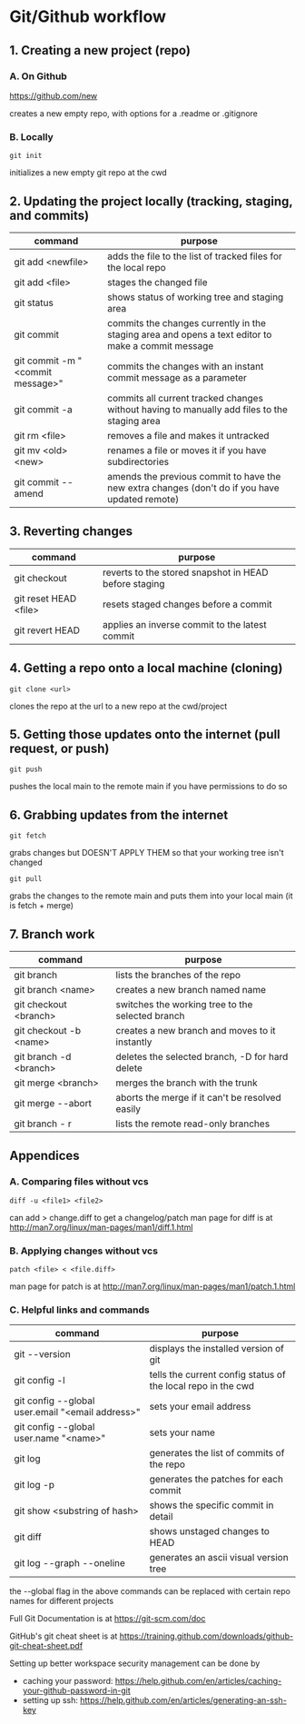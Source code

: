 # Git/Github workflow

## 1. Creating a new project (repo)

### A. On Github

<https://github.com/new>

creates a new empty repo, with options for a .readme or .gitignore

### B. Locally

    git init

initializes a new empty git repo at the cwd

## 2. Updating the project locally (tracking, staging, and commits)

| command                           | purpose                                                               |
| ---                               | ---                                                                   |
| git add \<newfile>                | adds the file to the list of tracked files for the local repo         |
| git add \<file>                   | stages the changed file                                               |
| git status                        | shows status of working tree and staging area                         |
| git commit                        | commits the changes currently in the staging area and opens a text editor to make a commit message |
| git commit -m "\<commit message>" | commits the changes with an instant commit message as a parameter     |
| git commit -a                     | commits all current tracked changes without having to manually add files to the staging area |
| git rm \<file>                    | removes a file and makes it untracked                                 |
| git mv \<old> \<new>              | renames a file or moves it if you have subdirectories                 |
| git commit --amend                | amends the previous commit to have the new extra changes (don't do if you have updated remote) |

## 3. Reverting changes

| command                | purpose                                               |
| ---                    | ---                                                   |
| git checkout           | reverts to the stored snapshot in HEAD before staging |
| git reset HEAD \<file> | resets staged changes before a commit                 |
| git revert HEAD        | applies an inverse commit to the latest commit        |

## 4. Getting a repo onto a local machine (cloning)

    git clone <url>

clones the repo at the url to a new repo at the cwd/project

## 5. Getting those updates onto the internet (pull request, or push)

    git push

pushes the local main to the remote main if you have permissions to do so

## 6. Grabbing updates from the internet

    git fetch

grabs changes but DOESN'T APPLY THEM so that your working tree isn't changed

    git pull

grabs the changes to the remote main and puts them into your local main (it is fetch + merge)

## 7. Branch work

| command                 | purpose                                          |
| ----------------------- | ------------------------------------------------ |
| git branch              | lists the branches of the repo                   |
| git branch \<name>      | creates a new branch named name                  |
| git checkout \<branch>  | switches the working tree to the selected branch |
| git checkout -b \<name> | creates a new branch and moves to it instantly   |
| git branch -d \<branch> | deletes the selected branch, -D for hard delete  |
| git merge \<branch>     | merges the branch with the trunk                 |
| git merge --abort       | aborts the merge if it can't be resolved easily  |
| git branch - r          | lists the remote read-only branches              |

## Appendices

### A. Comparing files without vcs

    diff -u <file1> <file2>

can add > change.diff to get a changelog/patch
man page for diff is at <http://man7.org/linux/man-pages/man1/diff.1.html>

### B. Applying changes without vcs

    patch <file> < <file.diff>

man page for patch is at <http://man7.org/linux/man-pages/man1/patch.1.html>

### C. Helpful links and commands

| command                                           | purpose                                                      |
| ------------------------------------------------- | ------------------------------------------------------------ |
| git --version                                     | displays the installed version of git                        |
| git config -l                                     | tells the current config status of the local repo in the cwd |
| git config --global user.email "\<email address>" | sets your email address                                      |
| git config --global user.name "\<name>"           | sets your name                                               |
| git log                                           | generates the list of commits of the repo                    |
| git log -p                                        | generates the patches for each commit                        |
| git show \<substring of hash>                     | shows the specific commit in detail                          |
| git diff                                          | shows unstaged changes to HEAD                               |
| git log --graph --oneline                         | generates an ascii visual version tree                       |

the --global flag in the above commands can be replaced with certain repo names for different projects

Full Git Documentation is at <https://git-scm.com/doc>

GitHub's git cheat sheet is at <https://training.github.com/downloads/github-git-cheat-sheet.pdf>

Setting up better workspace security management can be done by

* caching your password:     <https://help.github.com/en/articles/caching-your-github-password-in-git>
* setting up ssh:    <https://help.github.com/en/articles/generating-an-ssh-key>
